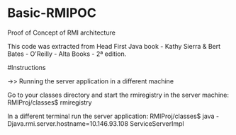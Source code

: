 # Basic-RMIPOC
Proof of Concept of RMI architecture

This code was extracted from Head First Java book - Kathy Sierra & Bert Bates - O'Reilly - Alta Books - 2ª edition.

#Instructions

->> Running the server application in a different machine

Go to your classes directory and start the rmiregistry in the server machine:
RMIProj/classes$ rmiregistry

In a different terminal run the server application:
RMIProj/classes$ java -Djava.rmi.server.hostname=10.146.93.108 ServiceServerImpl
